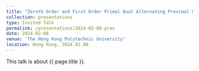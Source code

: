 ```yaml
---
title: "Zeroth Order and First Order Primal Dual Alternating Proximal Gradient Algorithms for Nonsmooth Nonconvex Minimax Problems with Coupled Linear Constraints"
collection: presentations
type: Invited Talk
permalink: /presentations/2024-02-08-pres
date: 2024-02-08
venue: 'The Hong Kong Polytechnic University'
location: Hong Kong, 2024.02.08
---
```


This talk is about {{ page.title }}.
